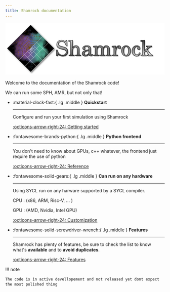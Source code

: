 ```yaml
---
title: Shamrock documentation
---
```

<style>
  .md-typeset h1,
  .md-content__button {
    display: none;
  }
</style>

![The Rust Logo](assets/no_background_nocolor.png)

Welcome to the documentation of the Shamrock code!

We can run some SPH, AMR, but not only that!

<div class="grid cards" markdown>

-   :material-clock-fast:{ .lg .middle } __Quickstart__

    ---

    Configure and run your first simulation using Shamrock

    [:octicons-arrow-right-24: Getting started](./usermanual/quickstart.md)

-   :fontawesome-brands-python:{ .lg .middle } __Python frontend__

    ---

    You don't need to know about GPUs, c++ whatever, the frontend just require the use of python

    [:octicons-arrow-right-24: Reference](#)

-   :fontawesome-solid-gears:{ .lg .middle } __Can run on any hardware__

    ---

    Using SYCL run on any harware supported by a SYCL compiler.

    CPU : (x86, ARM, Risc-V, ... )

    GPU : (AMD, Nvidia, Intel GPU)

    [:octicons-arrow-right-24: Customization](#)

-   :fontawesome-solid-screwdriver-wrench:{ .lg .middle } __Features__

    ---

    Shamrock has plenty of features, be sure to check the list to know what's **available** and to **avoid duplicates**.

    [:octicons-arrow-right-24: Features](https://github.com/tdavidcl/Shamrock/blob/main/LICENSE)

</div>


!!! note

    The code is in active devellopement and not released yet dont expect the most polished thing
